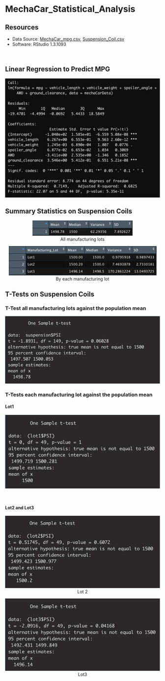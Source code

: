 # MechaCar_Statistical_Analysis

## Resources
- Data Source: [MechaCar_mpg.csv](https://github.com/joZecodes/MechaCar_Statistical_Analysis/blob/main/MechaCar_mpg.csv), [Suspension_Coil.csv](https://github.com/joZecodes/MechaCar_Statistical_Analysis/blob/main/Suspension_Coil.csv)
- Software: RStudio 1.3.1093

<br>

## Linear Regression to Predict MPG

<p align="center">
    <img src="https://github.com/joZecodes/MechaCar_Statistical_Analysis/blob/main/MPG%20prediction.png"> 
</p>

## Summary Statistics on Suspension Coils

<p align="center">
    <img src="https://github.com/joZecodes/MechaCar_Statistical_Analysis/blob/main/All%20manufacturing%20lots.png"><br>All manufacturing lots 
</p>
<p align="center">
    <img src="https://github.com/joZecodes/MechaCar_Statistical_Analysis/blob/main/each%20manufacturing%20lot.png"><br>By each manufacturing lot
</p>

## T-Tests on Suspension Coils

### T-Test all manufacturing lots against the population mean

<p align="center">
    <img src="https://github.com/joZecodes/MechaCar_Statistical_Analysis/blob/main/t_test_coil.png"> 
</p>

### T-Tests each manufacturing lot against the population mean

#### Lot1

<p align="center">
    <img src="https://github.com/joZecodes/MechaCar_Statistical_Analysis/blob/main/t_test_lot1.png"> 
</p>

<br>

#### Lot2 and Lot3

<p align="center">
    <img src="https://github.com/joZecodes/MechaCar_Statistical_Analysis/blob/main/t_test_lot2.png"><br>Lot 2  
</p>
<p align="center">
    <img src="https://github.com/joZecodes/MechaCar_Statistical_Analysis/blob/main/t_test_lot3.png"><br>Lot3
</p>

<br>
